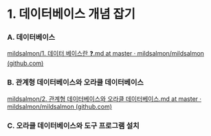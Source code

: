 # 1. 데이터베이스 개념 잡기

### A. 데이터베이스

[mildsalmon/1. 데이터 베이스란 ❓.md at master · mildsalmon/mildsalmon (github.com)](https://github.com/mildsalmon/mildsalmon/blob/master/Study/Database/Do%20it!%20%EC%98%A4%EB%9D%BC%ED%81%B4%EB%A1%9C%20%EB%B0%B0%EC%9A%B0%EB%8A%94%20%EB%8D%B0%EC%9D%B4%ED%84%B0%EB%B2%A0%EC%9D%B4%EC%8A%A4%20%EC%9E%85%EB%AC%B8/1.%20%EB%8D%B0%EC%9D%B4%ED%84%B0%EB%B2%A0%EC%9D%B4%EC%8A%A4%20%EA%B0%9C%EB%85%90%20%EC%9E%A1%EA%B8%B0/1.%20%EB%8D%B0%EC%9D%B4%ED%84%B0%20%EB%B2%A0%EC%9D%B4%EC%8A%A4%EB%9E%80%20%E2%9D%93.md)

### B. 관계형 데이터베이스와 오라클 데이터베이스

[mildsalmon/2. 관계형 데이터베이스와 오라클 데이터베이스.md at master · mildsalmon/mildsalmon (github.com)](https://github.com/mildsalmon/mildsalmon/blob/master/Study/Database/Do%20it!%20%EC%98%A4%EB%9D%BC%ED%81%B4%EB%A1%9C%20%EB%B0%B0%EC%9A%B0%EB%8A%94%20%EB%8D%B0%EC%9D%B4%ED%84%B0%EB%B2%A0%EC%9D%B4%EC%8A%A4%20%EC%9E%85%EB%AC%B8/1.%20%EB%8D%B0%EC%9D%B4%ED%84%B0%EB%B2%A0%EC%9D%B4%EC%8A%A4%20%EA%B0%9C%EB%85%90%20%EC%9E%A1%EA%B8%B0/2.%20%EA%B4%80%EA%B3%84%ED%98%95%20%EB%8D%B0%EC%9D%B4%ED%84%B0%EB%B2%A0%EC%9D%B4%EC%8A%A4%EC%99%80%20%EC%98%A4%EB%9D%BC%ED%81%B4%20%EB%8D%B0%EC%9D%B4%ED%84%B0%EB%B2%A0%EC%9D%B4%EC%8A%A4.md)

### C. 오라클 데이터베이스와 도구 프로그램 설치
